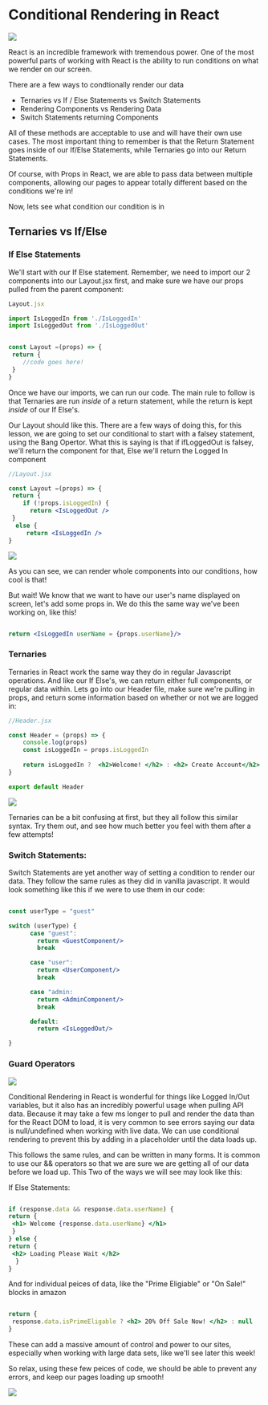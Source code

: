 # Conditional Rendering in React

<img src="https://meetinmontauk.com/wp-content/uploads/2015/04/lebowski_condition.jpg"/>


React is an incredible framework with tremendous power. One of the most powerful parts of working with React is the ability to run conditions on what we render on our screen.

There are a few ways to condtionally render our data
- Ternaries vs If / Else Statements vs Switch Statements
- Rendering Components vs Rendering Data
- Switch Statements returning Components

All of these methods are acceptable to use and will have their own use cases. The most important thing to remember is that the Return Statement goes inside of our If/Else Statements, while Ternaries go into our Return Statements.


Of course, with Props in React, we are able to pass data between multiple components, allowing our pages to appear totally different based on the conditions we're in!

Now, lets see what condition our condition is in


## Ternaries vs If/Else


### If Else Statements

We'll start with our If Else statement. Remember, we need to import our 2 components into our Layout.jsx first, and make sure we have our props pulled from the parent component:


```jsx
Layout.jsx

import IsLoggedIn from './IsLoggedIn'
import IsLoggedOut from './IsLoggedOut'


const Layout =(props) => {
 return {
    //code goes here!
 }
}

```


Once we have our imports, we can run our code.  The main rule to follow is that Ternaries are run *inside* of a return statement, while the return is kept *inside* of our If Else's. 

Our Layout should like this. There are a few ways of doing this, for this lesson, we are going to set our conditional to start with a falsey statement, using the Bang Opertor. What this is saying is that if ifLoggedOut is falsey, we'll return the component for that, Else we'll return the Logged In component


```jsx
//Layout.jsx

const Layout =(props) => {
 return {
    if (!props.isLoggedIn) {
      return <IsLoggedOut />
 }
  else {
     return <IsLoggedIn />
}

```

<img src ="https://static1.srcdn.com/wordpress/wp-content/uploads/2020/11/Jeff-Bridges-in-The-Big-Lebowski.jpg"/>

As you can see, we can render whole components into our conditions, how cool is that!


But wait! We know that we want to have our user's name displayed on screen, let's add some props in. We do this the same way we've been working on, like this!

```jsx

return <IsLoggedIn userName = {props.userName}/>

```


### Ternaries

Ternaries in React work the same way they do in regular Javascript operations. And like our If Else's, we can return either full components, or regular data within. Lets go into our Header file, make sure we're pulling in props, and return some information based on whether or not we are logged in:

```jsx
//Header.jsx

const Header = (props) => {
    console.log(props)
    const isLoggedIn = props.isLoggedIn
    
    return isLoggedIn ?  <h2>Welcome! </h2> : <h2> Create Account</h2>
}

export default Header
```

<img src ="https://is1-ssl.mzstatic.com/image/thumb/VQxilvxrSKyrw4KaQkeyYQ/1200x675mf.jpg"/>

Ternaries can be a bit confusing at first, but they all follow this similar syntax. Try them out, and see how much better you feel with them after a few attempts!

### Switch Statements:

Switch Statements are yet another way of setting a condition to render our data. They follow the same rules as they did in vanilla javascript. It would look something like this if we were to use them in our code:

```jsx

const userType = "guest"

switch (userType) {
      case "guest":
        return <GuestComponent/>
        break

      case "user":
        return <UserComponent/>
        break

      case "admin:
        return <AdminComponent/>
        break

      default:
        return <IsLoggedOut/>

}
```

### Guard Operators

<img src ="https://static1.cbrimages.com/wordpress/wp-content/uploads/2022/01/Walter-Dismisses-The-Dude-In-The-Big-Lebowski.jpg"/>

Conditional Rendering in React is wonderful for things like Logged In/Out variables, but it also has an incredibly powerful usage when pulling API data. Because it may take a few ms longer to pull and render the data than for the React DOM to load, it is very common to see errors saying our data is null/undefined when working with live data. We can use conditional rendering to prevent this by adding in a placeholder until the data loads up.

This follows the same rules, and can be written in many forms. It is common to use our && operators so that we are sure we are getting all of our data before we load up. This Two of the ways we will see may look like this:

If Else Statements:
```jsx

if (response.data && response.data.userName) {
return {
 <h1> Welcome {response.data.userName} </h1>
 }
} else {
return {
 <h2> Loading Please Wait </h2>
  }
}
```

And for individual peices of data, like the "Prime Eligiable" or "On Sale!" blocks in amazon


```jsx

return {
 response.data.isPrimeEligable ? <h2> 20% Off Sale Now! </h2> : null
}

```

These can add a massive amount of control and power to our sites, especially when working with large data sets, like we'll see later this week!

So relax, using these few peices of code, we should be able to prevent any errors, and keep our pages loading up smooth!


<img src ="https://static1.srcdn.com/wordpress/wp-content/uploads/2023/02/the_dude_listening_to_a_tape_in_the_big_lebowski.jpg" />
